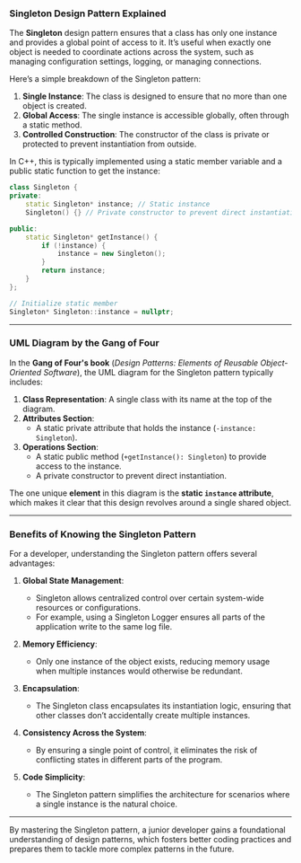 ### Singleton Design Pattern Explained
The **Singleton** design pattern ensures that a class has only one instance and provides a global point of access to it. It’s useful when exactly one object is needed to coordinate actions across the system, such as managing configuration settings, logging, or managing connections.

Here’s a simple breakdown of the Singleton pattern:

1. **Single Instance**: The class is designed to ensure that no more than one object is created.
2. **Global Access**: The single instance is accessible globally, often through a static method.
3. **Controlled Construction**: The constructor of the class is private or protected to prevent instantiation from outside.

In C++, this is typically implemented using a static member variable and a public static function to get the instance:

```cpp
class Singleton {
private:
    static Singleton* instance; // Static instance
    Singleton() {} // Private constructor to prevent direct instantiation

public:
    static Singleton* getInstance() {
        if (!instance) {
            instance = new Singleton();
        }
        return instance;
    }
};

// Initialize static member
Singleton* Singleton::instance = nullptr;
```

---

### UML Diagram by the Gang of Four

In the **Gang of Four's book** (*Design Patterns: Elements of Reusable Object-Oriented Software*), the UML diagram for the Singleton pattern typically includes:

1. **Class Representation**: A single class with its name at the top of the diagram.
2. **Attributes Section**: 
   - A static private attribute that holds the instance (`-instance: Singleton`).
3. **Operations Section**:
   - A static public method (`+getInstance(): Singleton`) to provide access to the instance.
   - A private constructor to prevent direct instantiation.

The one unique **element** in this diagram is the **static `instance` attribute**, which makes it clear that this design revolves around a single shared object.

---

### Benefits of Knowing the Singleton Pattern

For a developer, understanding the Singleton pattern offers several advantages:

1. **Global State Management**:
   - Singleton allows centralized control over certain system-wide resources or configurations.
   - For example, using a Singleton Logger ensures all parts of the application write to the same log file.

2. **Memory Efficiency**:
   - Only one instance of the object exists, reducing memory usage when multiple instances would otherwise be redundant.

3. **Encapsulation**:
   - The Singleton class encapsulates its instantiation logic, ensuring that other classes don’t accidentally create multiple instances.

4. **Consistency Across the System**:
   - By ensuring a single point of control, it eliminates the risk of conflicting states in different parts of the program.

5. **Code Simplicity**:
   - The Singleton pattern simplifies the architecture for scenarios where a single instance is the natural choice.

---

By mastering the Singleton pattern, a junior developer gains a foundational understanding of design patterns, which fosters better coding practices and prepares them to tackle more complex patterns in the future.
